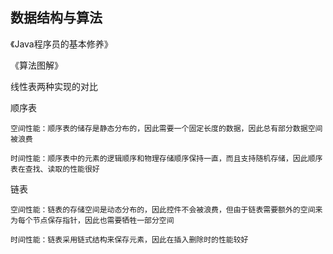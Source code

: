 ## 数据结构与算法

《Java程序员的基本修养》

《算法图解》

线性表两种实现的对比

顺序表

    空间性能：顺序表的储存是静态分布的，因此需要一个固定长度的数据，因此总有部分数据空间被浪费

    时间性能：顺序表中的元素的逻辑顺序和物理存储顺序保持一直，而且支持随机存储，因此顺序表在查找、读取的性能很好


链表

    空间性能：链表的存储空间是动态分布的，因此控件不会被浪费，但由于链表需要额外的空间来为每个节点保存指针，因此也需要牺牲一部分空间

    时间性能：链表采用链式结构来保存元素，因此在插入删除时的性能较好










